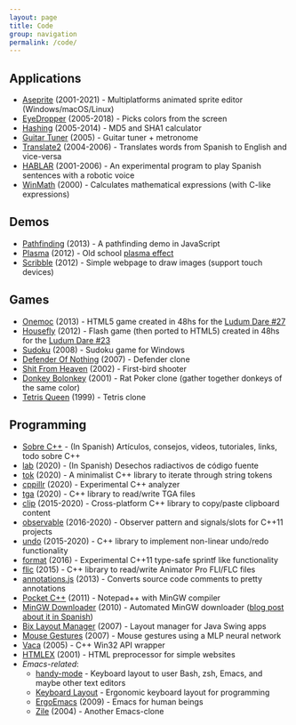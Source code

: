 ```yaml
---
layout: page
title: Code
group: navigation
permalink: /code/
---
```


## Applications

* [Aseprite](/apps/aseprite/) (2001-2021) - Multiplatforms animated sprite editor (Windows/macOS/Linux)
* [EyeDropper](/apps/eyedropper/) (2005-2018) - Picks colors from the screen
* [Hashing](/apps/hashing/) (2005-2014) - MD5 and SHA1 calculator
* [Guitar Tuner](/apps/guitar-tuner/) (2005) - Guitar tuner + metronome
* [Translate2](/apps/translate2/) (2004-2006) - Translates words from Spanish to English and vice-versa
* [HABLAR](/apps/hablar/) (2001-2006) - An experimental program to play Spanish sentences with a robotic voice
* [WinMath](/apps/winmath/) (2000) - Calculates mathematical expressions (with C-like expressions)

## Demos

* [Pathfinding](/demos/pathfinding/) (2013) - A pathfinding demo in JavaScript
* [Plasma](/demos/plasma/) (2012) - Old school [plasma effect](http://en.wikipedia.org/wiki/Plasma_effect)
* [Scribble](/demos/scribble/) (2012) - Simple webpage to draw images (support touch devices)

## Games

* [Onemoc](/games/onemoc/) (2013) - HTML5 game created in 48hs for the [Ludum Dare #27](https://web.archive.org/web/20200808031643/http://www.ludumdare.com/compo/ludum-dare-27/?action=preview&uid=2971)
* [Housefly](/games/housefly/) (2012) - Flash game (then ported to HTML5) created in 48hs for the [Ludum Dare #23](https://web.archive.org/web/20201204150602/http://ludumdare.com/compo/ludum-dare-23/?action=preview&uid=2971)
* [Sudoku](/games/sudoku/) (2008) - Sudoku game for Windows
* [Defender Of Nothing](/games/defender-of-nothing/) (2007) - Defender clone
* [Shit From Heaven](/games/shit-from-heaven/) (2002) - First-bird shooter
* [Donkey Bolonkey](/games/donkey-bolonkey/) (2001) - Rat Poker clone (gather together donkeys of the same color)
* [Tetris Queen](/games/tetris-queen/) (1999) - Tetris clone

## Programming

* [Sobre C++](/cpp/) - (In Spanish) Artículos, consejos, videos, tutoriales, links, todo sobre C++
* [lab](https://github.com/dacap/lab) (2020) - (In Spanish) Desechos radiactivos de código fuente
* [tok](https://github.com/dacap/tok) (2020) - A minimalist C++ library to iterate through string tokens
* [cppillr](https://github.com/dacap/cppillr) (2020) - Experimental C++ analyzer
* [tga](https://github.com/aseprite/tga) (2020) - C++ library to read/write TGA files
* [clip](https://github.com/dacap/clip) (2015-2020) - Cross-platform C++ library to copy/paste clipboard content
* [observable](https://github.com/dacap/observable) (2016-2020) - Observer pattern and signals/slots for C++11 projects
* [undo](https://github.com/aseprite/undo) (2015-2020) - C++ library to implement non-linear undo/redo functionality
* [format](https://github.com/dacap/format) (2016) - Experimental C++11 type-safe sprintf like functionality
* [flic](https://github.com/aseprite/flic) (2015) - C++ library to read/write Animator Pro FLI/FLC files
* [annotations.js](http://dacap.github.io/annotations.js/) (2013) - Converts source code comments to pretty annotations
* [Pocket C++](https://github.com/dacap/pocketcpp) (2011) - Notepad++ with MinGW compiler
* [MinGW Downloader](https://github.com/dacap/mingw-downloader) (2010) - Automated MinGW downloader ([blog post about it in Spanish](/blog/cpp/descargar-mingw-con-gcc-4-5-automaticamente/))
* [Bix Layout Manager](/programming/bix/) (2007) - Layout manager for Java Swing apps
* [Mouse Gestures](/programming/mouse-gestures/) (2007) - Mouse gestures using a MLP neural network
* [Vaca](/programming/vaca/) (2005) - C++ Win32 API wrapper
* [HTMLEX](/programming/htmlex/) (2001) - HTML preprocessor for simple websites
* *Emacs-related*:
  * [handy-mode](https://github.com/superhandy/intro#introduction-to-handy) - Keyboard layout to user Bash, zsh, Emacs, and maybe other text editors
  * [Keyboard Layout](/programming/keyboard-layout/) - Ergonomic keyboard layout for programming
  * [ErgoEmacs](/programming/ergoemacs/) (2009) - Emacs for human beings
  * [Zile](/programming/zile/) (2004) - Another Emacs-clone
